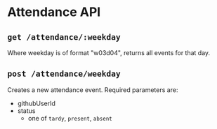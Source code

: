 # Attendance API

## `get /attendance/:weekday`

Where weekday is of format "w03d04", returns all events for that day.

## `post /attendance/weekday`

Creates a new attendance event. Required parameters are:

- githubUserId
- status
  - one of `tardy`, `present`, `absent`
